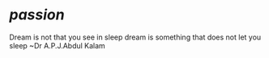 # _passion_
Dream is not that you see in sleep dream is something that does not let you sleep 
                                                          ~Dr A.P.J.Abdul Kalam
